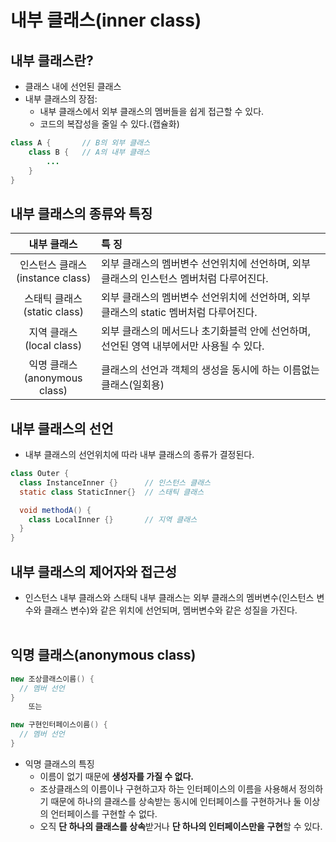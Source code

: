 # 내부 클래스(inner class)
## 내부 클래스란?
- 클래스 내에 선언된 클래스
- 내부 클래스의 장점:
  - 내부 클래스에서 외부 클래스의 멤버들을 쉽게 접근할 수 있다.
  - 코드의 복잡성을 줄일 수 있다.(캡슐화)

```java
class A {       // B의 외부 클래스
    class B {   // A의 내부 클래스
        ...
    }
}
```

## 내부 클래스의 종류와 특징
|내부 클래스| 특 징 |
|:------:|:------|
|인스턴스 클래스<br>(instance class)|외부 클래스의 멤버변수 선언위치에 선언하며, 외부 클래스의 인스턴스 멤버처럼 다루어진다.|
|스태틱 클래스<br>(static class)|외부 클래스의 멤버변수 선언위치에 선언하며, 외부 클래스의 static 멤버처럼 다루어진다.|
|지역 클래스<br>(local class)|외부 클래스의 메서드나 초기화블럭 안에 선언하며, 선언된 영역 내부에서만 사용될 수 있다.|
|익명 클래스<br>(anonymous class)|클래스의 선언과 객체의 생성을 동시에 하는 이름없는 클래스(일회용)|

## 내부 클래스의 선언
- 내부 클래스의 선언위치에 따라 내부 클래스의 종류가 결정된다.

```java
class Outer {
  class InstanceInner {}      // 인스턴스 클래스
  static class StaticInner{}  // 스태틱 클래스

  void methodA() {
    class LocalInner {}       // 지역 클래스
  }
}
```

## 내부 클래스의 제어자와 접근성
- 인스턴스 내부 클래스와 스태틱 내부 클래스는 외부 클래스의 멤버변수(인스턴스 변수와 클래스 변수)와 같은 위치에 선언되며, 멤버변수와 같은 성질을 가진다.
<br><br>
## 익명 클래스(anonymous class)

```java
new 조상클래스이름() {
  // 멤버 선언
}
    또는

new 구현인터페이스이름() {
  // 멤버 선언
}
```

- 익명 클래스의 특징
  - 이름이 없기 때문에 **생성자를 가질 수 없다.**
  - 조상클래스의 이름이나 구현하고자 하는 인터페이스의 이름을 사용해서 정의하기 때문에 하나의 클래스를 상속받는 동시에 인터페이스를 구현하거나 둘 이상의 언터페이스를 구현할 수 없다.
  - 오직 **단 하나의 클래스를 상속**받거나 **단 하나의 인터페이스만을 구현**할 수 있다.
